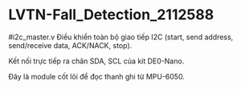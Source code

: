 # LVTN-Fall_Detection_2112588
#i2c_master.v
Điều khiển toàn bộ giao tiếp I2C (start, send address, send/receive data, ACK/NACK, stop).

Kết nối trực tiếp ra chân SDA, SCL của kit DE0-Nano.

Đây là module cốt lõi để đọc thanh ghi từ MPU-6050.
